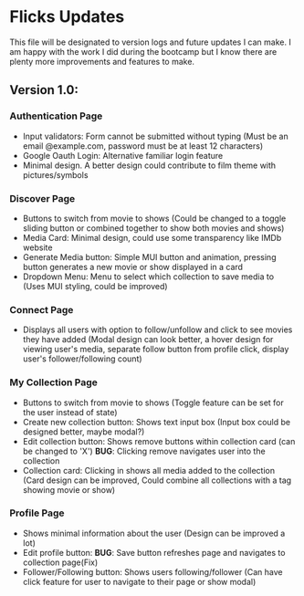 # Flicks Updates

This file will be designated to version logs and future updates I can make. I am happy with the work I did during the bootcamp but I know there are plenty more improvements and features to make.

## Version 1.0:
### Authentication Page
- Input validators: Form cannot be submitted without typing (Must be an email @example.com, password must be at least 12 characters)
- Google Oauth Login: Alternative familiar login feature
- Minimal design. A better design could contribute to film theme with pictures/symbols

### Discover Page
- Buttons to switch from movie to shows (Could be changed to a toggle sliding button or combined together to show both movies and shows)
- Media Card: Minimal design, could use some transparency like IMDb website
- Generate Media button: Simple MUI button and animation, pressing button generates a new movie or show displayed in a card
- Dropdown Menu: Menu to select which collection to save media to (Uses MUI styling, could be improved)

### Connect Page
- Displays all users with option to follow/unfollow and click to see movies they have added (Modal design can look better, a hover design for viewing user's media, separate follow button from profile click, display user's follower/following count)

### My Collection Page
- Buttons to switch from movie to shows (Toggle feature can be set for the user instead of state)
- Create new collection button: Shows text input box (Input box could be designed better, maybe modal?)
- Edit collection button: Shows remove buttons within collection card (can be changed to 'X') **BUG**: Clicking remove navigates user into the collection
- Collection card: Clicking in shows all media added to the collection (Card design can be improved, Could combine all collections with a tag showing movie or show)

### Profile Page
- Shows minimal information about the user (Design can be improved a lot)
- Edit profile button: **BUG**: Save button refreshes page and navigates to collection page(Fix)
- Follower/Following button: Shows users following/follower (Can have click feature for user to navigate to their page or show modal)
